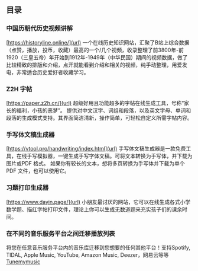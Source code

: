 ## 目录
### 中国历朝代历史视频讲解 
[https://historyline.online/](url)
一个在线历史知识网站，汇聚了B站上综合数据（点赞，播放，投币，收藏）最高的一个/几个视频，收录整理了前3800年-前1920（三皇五帝）年开始到1912年-1949年（中华民国）期间的视频数据，做了比较精致的排版和介绍，点开就能看到介绍和相关的视频，纯手动整理，用爱发电，非常适合历史爱好者收藏学习。

### Z2H 字帖
[https://paper.z2h.cn/](url)
超级好用且功能超多的字帖在线生成工具，号称“家长的福利，小孩的恶梦”。
提供对中文汉字、词组和段落，以及英文字母、单词和段落的生成模式支持。其界面简洁清新，操作简单，可轻松自定义所需字帖内容。

### 手写体文稿生成器
[https://vtool.pro/handwriting/index.html](url)
手写体文稿生成器是一款免费工具，在线手写模拟器，一键生成手写字体文稿。可将文本转换为手写体，并下载为图片或PDF 格式。
如果你有较长的文本，想将多页转换为手写体并下载为单个PDF 文件，也可以使用它。

### 习题打印生成器
[https://www.dayin.page/](url)
小朋友最讨厌的网站，它可以在线生成各式小学数学题、描红字帖打印文件，理论上你可以生成无数道题来充实孩子们的课余时间。

### 在不同的音乐服务平台之间迁移播放列表
将您在任意音乐服务平台内的音乐库迁移到您想要的任何其他平台！支持Spotify, TIDAL, Apple Music, YouTube, Amazon Music, Deezer，网易云等等 
[Tunemymusic ](https://www.tunemymusic.com/zh-CN)